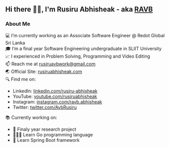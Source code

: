## Hi there 👋🏼, I'm Rusiru Abhisheak - aka [RAVB][website]

### About Me
💻 I’m currently working as an Associate Software Engineer @ Redot Global Sri Lanka<br>
🎓 I’m a final year Software Engineering undergraduate in SLIIT University<br>
📈 I experienced in Problem Solving, Programming and Video Editing<br>
📫 Reach me at <a href="mailto:rusiruavbwork@gmail.com">rusiruavbwork@gmail.com</a><br>
🌏 Official Site: <a href="https://rusiruabhisheak.com">rusiruabhisheak.com</a><br>
🔍 Find me on:
 <ul>
   <li>LinkedIn: <a href="https://www.linkedin.com/in/rusiru-abhisheak-8a4b19196" target="_blank">linkedin.com/rusiru-abhisheak</a></li>
   <li>YouTube: <a href="https://www.youtube.com/rusiruabhisheak">youtube.com/rusiruabhisheak</a></li>
   <li>Instagram: <a href="https://www.instagram.com/ravb.abhisheak/">instagram.com/ravb.abhisheak</a></li>
  <li>Twitter: <a href="https://twitter.com/AvbRusiru">twitter.com/AvbRusiru</a></li>
 </ul>
📚 Currently working on:
<ul>
  <li>📑 Finaly year research project</li>
  <li>🧑🏻‍💻 Learn Go programming language</li>
  <li>🍃 Learn Spring Boot framework</li>
</ul>

[website]: https://rusiruabhisheak.com
